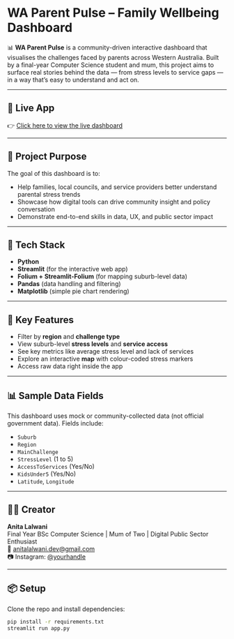 # WA Parent Pulse – Family Wellbeing Dashboard

📊 **WA Parent Pulse** is a community-driven interactive dashboard that visualises the challenges faced by parents across Western Australia. Built by a final-year Computer Science student and mum, this project aims to surface real stories behind the data — from stress levels to service gaps — in a way that’s easy to understand and act on.

---

## 🚀 Live App

👉 [Click here to view the live dashboard](https://your-streamlit-link-goes-here)

---

## 🎯 Project Purpose

The goal of this dashboard is to:

- Help families, local councils, and service providers better understand parental stress trends
- Showcase how digital tools can drive community insight and policy conversation
- Demonstrate end-to-end skills in data, UX, and public sector impact

---

## 🧰 Tech Stack

- **Python**
- **Streamlit** (for the interactive web app)
- **Folium + Streamlit-Folium** (for mapping suburb-level data)
- **Pandas** (data handling and filtering)
- **Matplotlib** (simple pie chart rendering)

---

## 📍 Key Features

- Filter by **region** and **challenge type**
- View suburb-level **stress levels** and **service access**
- See key metrics like average stress level and lack of services
- Explore an interactive **map** with colour-coded stress markers
- Access raw data right inside the app

---

## 📊 Sample Data Fields

This dashboard uses mock or community-collected data (not official government data). Fields include:

- `Suburb`
- `Region`
- `MainChallenge`
- `StressLevel` (1 to 5)
- `AccessToServices` (Yes/No)
- `KidsUnder5` (Yes/No)
- `Latitude`, `Longitude`

---

## 🙋‍♀️ Creator

**Anita Lalwani**  
Final Year BSc Computer Science | Mum of Two | Digital Public Sector Enthusiast  
📧 anitalalwani.dev@gmail.com  
📷 Instagram: [@yourhandle](https://instagram.com/yourhandle)

---

## 📦 Setup

Clone the repo and install dependencies:

```bash
pip install -r requirements.txt
streamlit run app.py
